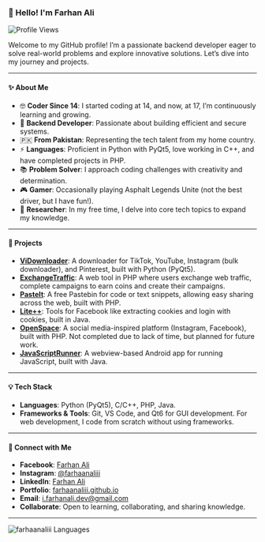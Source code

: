 ### 👋 Hello! I'm Farhan Ali

![Profile Views](https://views.whatilearened.today/views/github/farhaanaliii/views.svg)

Welcome to my GitHub profile! I’m a passionate backend developer eager to solve real-world problems and explore innovative solutions. Let’s dive into my journey and projects.

---

#### ✨ About Me

- 🤓 **Coder Since 14**: I started coding at 14, and now, at 17, I’m continuously learning and growing.
- 🔧 **Backend Developer**: Passionate about building efficient and secure systems.
- 🇵🇰 **From Pakistan**: Representing the tech talent from my home country.
- ⚡ **Languages**: Proficient in Python with PyQt5, love working in C++, and have completed projects in PHP.
- 📚 **Problem Solver**: I approach coding challenges with creativity and determination.
- 🎮 **Gamer**: Occasionally playing Asphalt  Legends Unite (not the best driver, but I have fun!).
- 🔎 **Researcher**: In my free time, I delve into core tech topics to expand my knowledge.

---

#### 🔨 Projects

- **[ViDownloader](https://github.com/farhaanaliii/Vi-Downloader)**: A downloader for TikTok, YouTube, Instagram (bulk downloader), and Pinterest, built with Python (PyQt5).
- **[ExchangeTraffic](http://exchangetraffic.free.nf/)**: A web tool in PHP where users exchange web traffic, complete campaigns to earn coins and create their campaigns.
- **[PasteIt](https://pasteit.free.nf/)**: A free Pastebin for code or text snippets, allowing easy sharing across the web, built with PHP.
- **[Lite++](https://github.com/farhanaliofficial/Lite)**: Tools for Facebook like extracting cookies and login with cookies, built in Java.
- **[OpenSpace](http://openspace.42web.io/)**: A social media-inspired platform (Instagram, Facebook), built with PHP. Not completed due to lack of time, but planned for future work.
- **[JavaScriptRunner](https://github.com/farhaanaliii/Js-Runner)**: A webview-based Android app for running JavaScript, built with Java.

---

#### 💡 Tech Stack

- **Languages**: Python (PyQt5), C/C++, PHP, Java.
- **Frameworks & Tools**: Git, VS Code, and Qt6 for GUI development. For web development, I code from scratch without using frameworks.

---

#### 📢 Connect with Me

- **Facebook**: [Farhan Ali](https://www.facebook.com/profile.php?id=100005574365605)
- **Instagram**: [@farhaanaliii](https://www.instagram.com/farhaanaliii)
- **LinkedIn**: [Farhan Ali](https://www.linkedin.com/in/farhaanaliii)
- **Portfolio**: [farhaanaliii.github.io](https://farhaanaliii.github.io/)
- **Email**: [i.farhanali.dev@gmail.com](mailto\:i.farhanali.dev@gmail.com)
- **Collaborate**: Open to learning, collaborating, and sharing knowledge.

---

![farhaanaliii Languages](https://github-readme-stats.vercel.app/api/top-langs/?username=farhaanaliii&theme=dracula)
